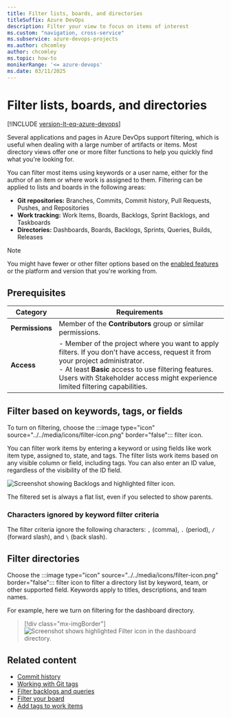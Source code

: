 ```yaml
---
title: Filter lists, boards, and directories
titleSuffix: Azure DevOps 
description: Filter your view to focus on items of interest 
ms.custom: "navigation, cross-service"
ms.subservice: azure-devops-projects 
ms.author: chcomley
author: chcomley
ms.topic: how-to
monikerRange: '<= azure-devops'
ms.date: 03/11/2025
---
```



# Filter lists, boards, and directories 

[!INCLUDE [version-lt-eq-azure-devops](../../includes/version-lt-eq-azure-devops.md)] 

Several applications and pages in Azure DevOps support filtering, which is useful when dealing with a large number of artifacts or items. Most directory views offer one or more filter functions to help you quickly find what you're looking for.

You can filter most items using keywords or a user name, either for the author of an item or where work is assigned to them. Filtering can be applied to lists and boards in the following areas:

- **Git repositories:** Branches, Commits, Commit history, Pull Requests, Pushes, and Repositories  
- **Work tracking:** Work Items, Boards, Backlogs, Sprint Backlogs, and Taskboards 
- **Directories:** Dashboards, Boards, Backlogs, Sprints, Queries, Builds, Releases  

> [!NOTE]   
> You might have fewer or other filter options based on the [enabled features](preview-features.md) or the platform and version that you're working from.

## Prerequisites

| Category | Requirements |
|--------------|-------------|
|**Permissions**|Member of the **Contributors** group or similar permissions. |
|**Access**| - Member of the project where you want to apply filters. If you don't have access, request it from your project administrator.</br>- At least **Basic** access to use filtering features. Users with Stakeholder access might experience limited filtering capabilities.|

<a id="filter"></a>

## Filter based on keywords, tags, or fields

To turn on filtering, choose the :::image type="icon" source="../../media/icons/filter-icon.png" border="false"::: filter icon. 

You can filter work items by entering a keyword or using fields like work item type, assigned to, state, and tags. The filter lists work items based on any visible column or field, including tags. You can also enter an ID value, regardless of the visibility of the ID field.

![Screenshot showing Backlogs and highlighted filter icon.](../../boards/backlogs/media/filter-backlogs-options.png)

The filtered set is always a flat list, even if you selected to show parents. 

### Characters ignored by keyword filter criteria

The filter criteria ignore the following characters: `,` (comma), `.` (period), `/` (forward slash), and `\` (back slash).

## Filter directories

Choose the :::image type="icon" source="../../media/icons/filter-icon.png" border="false"::: filter icon to filter a directory list by keyword, team, or other supported field. Keywords apply to titles, descriptions, and team names. 

For example, here we turn on filtering for the dashboard directory. 

> [!div class="mx-imgBorder"]  
> ![Screenshot shows highlighted Filter icon in the dashboard directory.](../../report/dashboards/media/dashboards/filter-directory.png)   

## Related content  
- [Commit history](../../repos/git/commit-history.md)
- [Working with Git tags](../../repos/git/git-tags.md)
- [Filter backlogs and queries](../../boards/backlogs/filter-backlogs-boards-plans.md)
- [Filter your board](../../boards/backlogs/filter-backlogs-boards-plans.md)
- [Add tags to work items](../../boards/queries/add-tags-to-work-items.md)